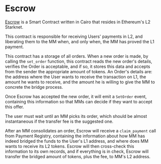 # Escrow

[Escrow](../../contracts/cairo/src/escrow.cairo) is a Smart Contract written in Cairo that resides in Ethereum's L2 Starknet.

This contract is responsible for receiving Users' payments in L2, and liberating them 
to the MM when, and only when, the MM has proved the L1 payment.

This contract has a storage of all orders. When a new order is made, by calling the 
`set_order` function, this contract reads the new order's details, verifies the Order 
is acceptable, and if so, it stores this data and accepts from the sender the 
appropriate amount of tokens. An Order's details are: the address where the User wants 
to receive the transaction on L1, the amount he wants to receive, and the amount he is 
willing to give the MM to concrete the bridge process.

Once Escrow has accepted the new order, it will emit a `SetOrder` event, containing 
this information so that MMs can decide if they want to accept this offer.

The user must wait until an MM picks its order, which should be almost instantaneous 
if the transfer fee is the suggested one.

After an MM consolidates an order, Escrow will receive a `claim_payment` call from 
Payment Registry, containing the information about how MM has indeed bridged the funds 
to the User's L1 address, and where does MM wants to receive its L2 tokens. Escrow 
will then cross-check this information to its own records, and if everything is in 
check, Escrow will transfer the bridged amount of tokens, plus the fee, to MM's L2 
address.

